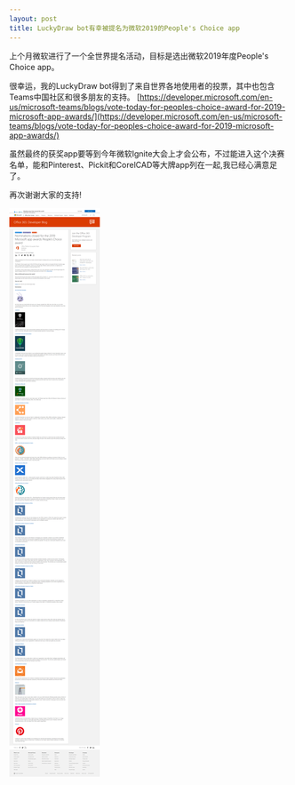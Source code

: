 ```yaml
---
layout: post
title: LuckyDraw bot有幸被提名为微软2019的People's Choice app
---
```


上个月微软进行了一个全世界提名活动，目标是选出微软2019年度People's Choice app。

很幸运，我的LuckyDraw bot得到了来自世界各地使用者的投票，其中也包含Teams中国社区和很多朋友的支持。
[https://developer.microsoft.com/en-us/microsoft-teams/blogs/vote-today-for-peoples-choice-award-for-2019-microsoft-app-awards/](https://developer.microsoft.com/en-us/microsoft-teams/blogs/vote-today-for-peoples-choice-award-for-2019-microsoft-app-awards/)


虽然最终的获奖app要等到今年微软Ignite大会上才会公布，不过能进入这个决赛名单，能和Pinterest、Pickit和CorelCAD等大牌app列在一起,我已经心满意足了。

再次谢谢大家的支持!

![NominationsFor2019MicrosoftAppAwardsPeoplesChoice](../images/post20190915/NominationsFor2019MicrosoftAppAwardsPeoplesChoice.png)

